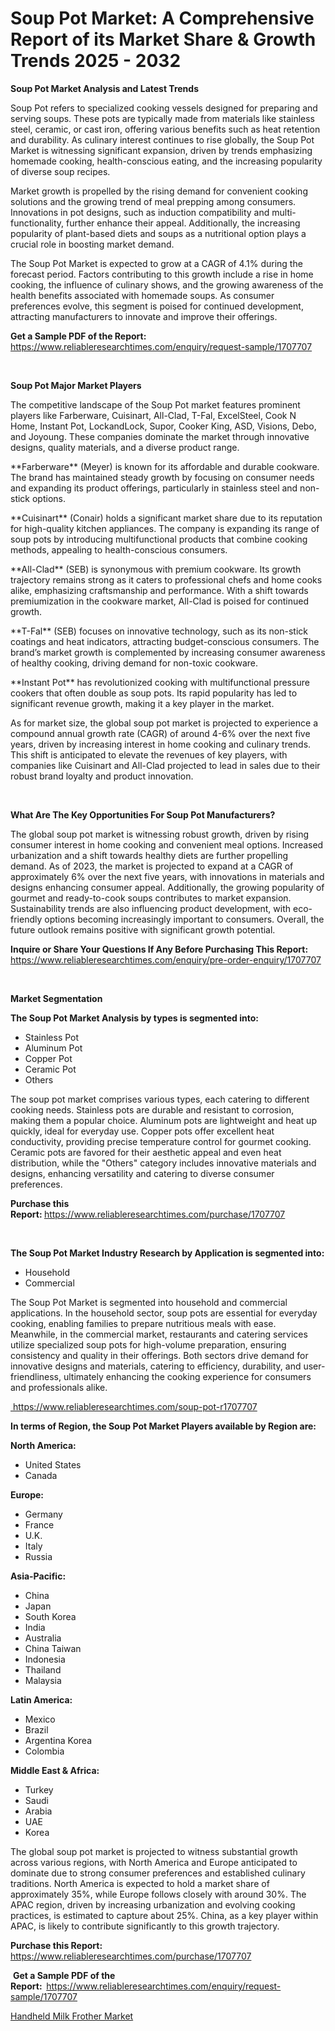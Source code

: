 <p><h1>Soup Pot Market: A Comprehensive Report of its Market Share & Growth Trends 2025 - 2032</h1></p><p><strong>Soup Pot Market Analysis and Latest Trends</strong></p>
<p><p>Soup Pot refers to specialized cooking vessels designed for preparing and serving soups. These pots are typically made from materials like stainless steel, ceramic, or cast iron, offering various benefits such as heat retention and durability. As culinary interest continues to rise globally, the Soup Pot Market is witnessing significant expansion, driven by trends emphasizing homemade cooking, health-conscious eating, and the increasing popularity of diverse soup recipes.</p><p>Market growth is propelled by the rising demand for convenient cooking solutions and the growing trend of meal prepping among consumers. Innovations in pot designs, such as induction compatibility and multi-functionality, further enhance their appeal. Additionally, the increasing popularity of plant-based diets and soups as a nutritional option plays a crucial role in boosting market demand.</p><p>The Soup Pot Market is expected to grow at a CAGR of 4.1% during the forecast period. Factors contributing to this growth include a rise in home cooking, the influence of culinary shows, and the growing awareness of the health benefits associated with homemade soups. As consumer preferences evolve, this segment is poised for continued development, attracting manufacturers to innovate and improve their offerings.</p></p>
<p><strong>Get a Sample PDF of the Report:&nbsp;</strong> <a href="https://www.reliableresearchtimes.com/enquiry/request-sample/1707707?utm_campaign=2389&utm_medium=2&utm_source=Github&utm_content=ia&utm_term=08022025&utm_id=soup-pot">https://www.reliableresearchtimes.com/enquiry/request-sample/1707707</a></p>
<p>&nbsp;</p>
<p><strong>Soup Pot Major Market Players</strong></p>
<p><p>The competitive landscape of the Soup Pot market features prominent players like Farberware, Cuisinart, All-Clad, T-Fal, ExcelSteel, Cook N Home, Instant Pot, LockandLock, Supor, Cooker King, ASD, Visions, Debo, and Joyoung. These companies dominate the market through innovative designs, quality materials, and a diverse product range.</p><p>**Farberware** (Meyer) is known for its affordable and durable cookware. The brand has maintained steady growth by focusing on consumer needs and expanding its product offerings, particularly in stainless steel and non-stick options.</p><p>**Cuisinart** (Conair) holds a significant market share due to its reputation for high-quality kitchen appliances. The company is expanding its range of soup pots by introducing multifunctional products that combine cooking methods, appealing to health-conscious consumers.</p><p>**All-Clad** (SEB) is synonymous with premium cookware. Its growth trajectory remains strong as it caters to professional chefs and home cooks alike, emphasizing craftsmanship and performance. With a shift towards premiumization in the cookware market, All-Clad is poised for continued growth.</p><p>**T-Fal** (SEB) focuses on innovative technology, such as its non-stick coatings and heat indicators, attracting budget-conscious consumers. The brand’s market growth is complemented by increasing consumer awareness of healthy cooking, driving demand for non-toxic cookware.</p><p>**Instant Pot** has revolutionized cooking with multifunctional pressure cookers that often double as soup pots. Its rapid popularity has led to significant revenue growth, making it a key player in the market.</p><p>As for market size, the global soup pot market is projected to experience a compound annual growth rate (CAGR) of around 4-6% over the next five years, driven by increasing interest in home cooking and culinary trends. This shift is anticipated to elevate the revenues of key players, with companies like Cuisinart and All-Clad projected to lead in sales due to their robust brand loyalty and product innovation.</p></p>
<p>&nbsp;</p>
<p><strong>What Are The Key Opportunities For Soup Pot Manufacturers?</strong></p>
<p><p>The global soup pot market is witnessing robust growth, driven by rising consumer interest in home cooking and convenient meal options. Increased urbanization and a shift towards healthy diets are further propelling demand. As of 2023, the market is projected to expand at a CAGR of approximately 6% over the next five years, with innovations in materials and designs enhancing consumer appeal. Additionally, the growing popularity of gourmet and ready-to-cook soups contributes to market expansion. Sustainability trends are also influencing product development, with eco-friendly options becoming increasingly important to consumers. Overall, the future outlook remains positive with significant growth potential.</p></p>
<p><strong>Inquire or Share Your Questions If Any Before Purchasing This Report:</strong> <a href="https://www.reliableresearchtimes.com/enquiry/pre-order-enquiry/1707707?utm_campaign=2389&utm_medium=2&utm_source=Github&utm_content=ia&utm_term=08022025&utm_id=soup-pot">https://www.reliableresearchtimes.com/enquiry/pre-order-enquiry/1707707</a></p>
<p>&nbsp;</p>
<p><strong>Market Segmentation</strong></p>
<p><strong>The Soup Pot Market Analysis by types is segmented into:</strong></p>
<p><ul><li>Stainless Pot</li><li>Aluminum Pot</li><li>Copper Pot</li><li>Ceramic Pot</li><li>Others</li></ul></p>
<p><p>The soup pot market comprises various types, each catering to different cooking needs. Stainless pots are durable and resistant to corrosion, making them a popular choice. Aluminum pots are lightweight and heat up quickly, ideal for everyday use. Copper pots offer excellent heat conductivity, providing precise temperature control for gourmet cooking. Ceramic pots are favored for their aesthetic appeal and even heat distribution, while the "Others" category includes innovative materials and designs, enhancing versatility and catering to diverse consumer preferences.</p></p>
<p><strong>Purchase this Report:&nbsp;</strong><a href="https://www.reliableresearchtimes.com/purchase/1707707?utm_campaign=2389&utm_medium=2&utm_source=Github&utm_content=ia&utm_term=08022025&utm_id=soup-pot">https://www.reliableresearchtimes.com/purchase/1707707</a></p>
<p>&nbsp;</p>
<p><strong>The Soup Pot Market Industry Research by Application is segmented into:</strong></p>
<p><ul><li>Household</li><li>Commercial</li></ul></p>
<p><p>The Soup Pot Market is segmented into household and commercial applications. In the household sector, soup pots are essential for everyday cooking, enabling families to prepare nutritious meals with ease. Meanwhile, in the commercial market, restaurants and catering services utilize specialized soup pots for high-volume preparation, ensuring consistency and quality in their offerings. Both sectors drive demand for innovative designs and materials, catering to efficiency, durability, and user-friendliness, ultimately enhancing the cooking experience for consumers and professionals alike.</p></p>
<p><a href="https://www.reliableresearchtimes.com/soup-pot-r1707707?utm_campaign=2389&utm_medium=2&utm_source=Github&utm_content=ia&utm_term=08022025&utm_id=soup-pot">&nbsp;https://www.reliableresearchtimes.com/soup-pot-r1707707</a></p>
<p><strong>In terms of Region, the Soup Pot Market Players available by Region are:</strong></p>
<p>
    <p> <strong> North America: </strong>
        <ul>
            <li>United States</li>
            <li>Canada</li>
        </ul>
        </p> 
    <p> <strong> Europe: </strong>
        <ul>
            <li>Germany</li>
            <li>France</li>
            <li>U.K.</li>
            <li>Italy</li>
            <li>Russia</li>
        </ul>
        </p> 
    <p> <strong> Asia-Pacific: </strong>
        <ul>
            <li>China</li>
            <li>Japan</li>
            <li>South Korea</li>
            <li>India</li>
            <li>Australia</li>
            <li>China Taiwan</li>
            <li>Indonesia</li>
            <li>Thailand</li>
            <li>Malaysia</li>
        </ul>
        </p> 
    <p> <strong> Latin America: </strong>
        <ul>
            <li>Mexico</li>
            <li>Brazil</li>
            <li>Argentina Korea</li>
            <li>Colombia</li>
        </ul>
        </p> 
    <p> <strong> Middle East & Africa: </strong>
        <ul>
            <li>Turkey</li>
            <li>Saudi</li>
            <li>Arabia</li>
            <li>UAE</li>
            <li>Korea</li>
        </ul>
    </p>
    </p>
<p><p>The global soup pot market is projected to witness substantial growth across various regions, with North America and Europe anticipated to dominate due to strong consumer preferences and established culinary traditions. North America is expected to hold a market share of approximately 35%, while Europe follows closely with around 30%. The APAC region, driven by increasing urbanization and evolving cooking practices, is estimated to capture about 25%. China, as a key player within APAC, is likely to contribute significantly to this growth trajectory.</p></p>
<p><strong>Purchase this Report: </strong><a href="https://www.reliableresearchtimes.com/purchase/1707707?utm_campaign=2389&utm_medium=2&utm_source=Github&utm_content=ia&utm_term=08022025&utm_id=soup-pot">https://www.reliableresearchtimes.com/purchase/1707707</a></p>
<p>&nbsp;<strong>Get a Sample PDF of the Report:&nbsp;&nbsp;</strong><a href="https://www.reliableresearchtimes.com/enquiry/request-sample/1707707?utm_campaign=2389&utm_medium=2&utm_source=Github&utm_content=ia&utm_term=08022025&utm_id=soup-pot">https://www.reliableresearchtimes.com/enquiry/request-sample/1707707</a></p>
<p><strong></strong></p>
<p><p><a href="https://github.com/pelahotayabe/Market-Research-Report-List-1/blob/main/handheld-milk-frother-market.md?utm_campaign=2389&utm_medium=2&utm_source=Github&utm_content=ia&utm_term=08022025&utm_id=soup-pot">Handheld Milk Frother Market</a></p></p>